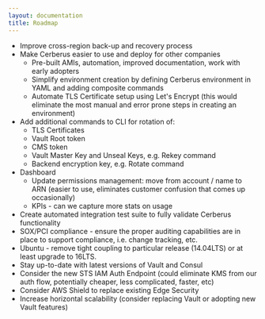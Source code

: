```yaml
---
layout: documentation
title: Roadmap
---
```


-  Improve cross-region back-up and recovery process
-  Make Cerberus easier to use and deploy for other companies
   -  Pre-built AMIs, automation, improved documentation, work with early adopters
   -  Simplify environment creation by defining Cerberus environment in YAML and adding composite commands
   -  Automate TLS Certificate setup using Let's Encrypt (this would eliminate the most manual and error prone steps in creating an environment)
-  Add additional commands to CLI for rotation of:
   -  TLS Certificates
   -  Vault Root token
   -  CMS token
   -  Vault Master Key and Unseal Keys, e.g. Rekey command
   -  Backend encryption key, e.g. Rotate command
-  Dashboard
   -  Update permissions management: move from account / name to ARN (easier to use, eliminates customer confusion that comes up occasionally)
   -  KPIs - can we capture more stats on usage
-  Create automated integration test suite to fully validate Cerberus functionality
-  SOX/PCI compliance - ensure the proper auditing capabilities are in place to support compliance, i.e. change tracking, etc.
-  Ubuntu - remove tight coupling to particular release (14.04LTS) or at least upgrade to 16LTS.
-  Stay up-to-date with latest versions of Vault and Consul
-  Consider the new STS IAM Auth Endpoint (could eliminate KMS from our auth flow, potentially cheaper, less complicated, faster, etc)
-  Consider AWS Shield to replace existing Edge Security
-  Increase horizontal scalability (consider replacing Vault or adopting new Vault features)

